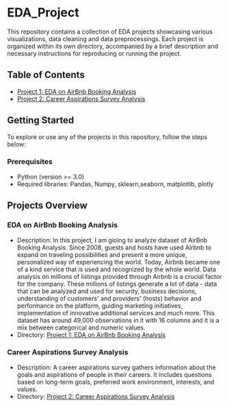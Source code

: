 # EDA_Project

This repository contains a collection of EDA projects showcasing various visualizations, data cleaning and data preprocessings. Each project is organized within its own directory, accompanied by a brief description and necessary instructions for reproducing or running the project.

## Table of Contents

- [Project 1: EDA on AirBnb Booking Analysis](AirBnb_Bookings_Analysis.ipynb)
- [Project 2: Career Aspirations Survey Analysis](Career_Aspirations_Survey_Analysis.ipynb)
## Getting Started

To explore or use any of the projects in this repository, follow the steps below:

### Prerequisites

- Python (version >= 3.0)
- Required libraries: Pandas, Numpy, sklearn,seaborn, matplotlib, plotly

## Projects Overview

### EDA on AirBnb Booking Analysis

- Description: In this project, I am gioing to analyze dataset of AirBnb Booking Analysis.
    Since 2008, guests and hosts have used Airbnb to expand on traveling possibilities and present a more unique, personalized way of experiencing the world. Today, Airbnb became one of a kind service that is used and recognized by the whole world. Data analysis on millions of listings provided through Airbnb is a crucial factor for the company. These millions of listings generate a lot of data - data that can be analyzed and used for security, business decisions, understanding of customers' and providers' (hosts) behavior and performance on the platform, guiding marketing initiatives, implementation of innovative additional services and much more.
This dataset has around 49,000 observations in it with 16 columns and it is a mix between categorical and numeric values.
- Directory: [Project 1: EDA on AirBnb Booking Analysis](AirBnb_Bookings_Analysis.ipynb)
### Career Aspirations Survey Analysis
- Description: A career aspirations survey gathers information about the goals and aspirations of people in their careers. It includes questions based on long-term goals, preferred work environment, interests, and values.
- Directory: [Project 2: Career Aspirations Survey Analysis](Career_Aspirations_Survey_Analysis.ipynb)


